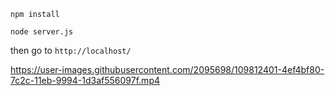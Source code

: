 

```npm install```

```node server.js```

then go to ```http://localhost/```




https://user-images.githubusercontent.com/2095698/109812401-4ef4bf80-7c2c-11eb-9994-1d3af556097f.mp4

